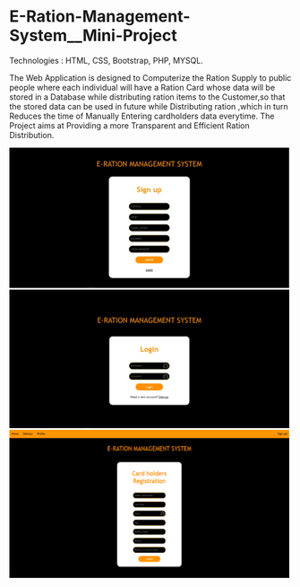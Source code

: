 # E-Ration-Management-System__Mini-Project

Technologies :  HTML, CSS, Bootstrap, PHP, MYSQL.

The Web Application is designed to Computerize the Ration Supply to public people where each individual will have a Ration Card whose data will be stored in a Database while distributing ration items to the Customer,so that the stored data can be used in future while Distributing ration ,which in turn Reduces the time of Manually Entering cardholders data everytime. The Project aims at Providing a more Transparent and Efficient Ration Distribution. 
 


<img src="register.jpg" width="500">
<img src="login.jpg" width="500">
<img src="Card_Holders_registration.png" width="500">
